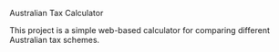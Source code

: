 Australian Tax Calculator

This project is a simple web-based calculator for comparing different Australian tax schemes.
